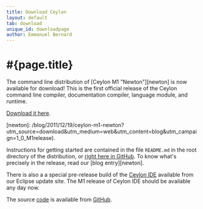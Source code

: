 ```yaml
---
title: Download Ceylon
layout: default
tab: download
unique_id: downloadpage
author: Emmanuel Bernard
---
```

# #{page.title}

The command line distribution of [Ceylon M1 "Newton"][newton] 
is now available for download! This is the first official 
release of the Ceylon command line compiler, documentation 
compiler, language module, and runtime.

<a href="http://ceylon-lang.org/download/dist/1_0_Milestone1" onClick="javascript: _gaq.push(['_trackPageview', '/download/dist/1_0_Milestone1?utm_source=download&utm_medium=web&utm_content=dist&utm_campaign=1_0_M1release']);">Download it here</a>.

[newton]: /blog/2011/12/19/ceylon-m1-newton?utm_source=download&utm_medium=web&utm_content=blog&utm_campaign=1_0_M1release).

Instructions for getting started are contained in the file
`README.md` in the root directory of the distribution, or
[right here in GitHub][ceylon-dist readme].
To know what's precisely in the release, read our [blog entry][newton].

[ceylon-dist readme]: https://github.com/ceylon/ceylon-dist/blob/master/README.md 

There is also a a special pre-release build of the 
[Ceylon IDE](/documentation/ide) available from our Eclipse
update site. The M1 release of Ceylon IDE should be available
any day now.

The source [code](/code) is available from [GitHub](http://github.com/ceylon).

